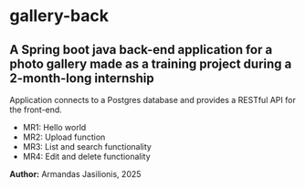 # gallery-back

## A Spring boot java back-end application for a photo gallery made as a training project during a 2-month-long internship

Application connects to a Postgres database and provides a RESTful API for  
the front-end. 

- MR1: Hello world 
- MR2: Upload function
- MR3: List and search functionality
- MR4: Edit and delete functionality

**Author:** Armandas Jasilionis, 2025  
